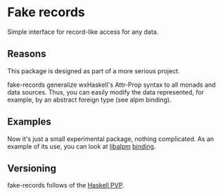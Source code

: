 # Fake records

Simple interface for record-like access for any data.

## Reasons

This package is designed as part of a more serious project.

fake-records generalize wxHaskell's Attr-Prop syntax to all monads and data
sources. Thus, you can easily modify the data represented, for example, by an
abstract foreign type (see alpm binding).

## Examples

Now it's just a small experimental package, nothing complicated. As an example
of its use, you can look at [libalpm](https://wiki.archlinux.org/index.php/Pacman)
[binding](https://github.com/andreymulik/alpm).

## Versioning

fake-records follows of the [Haskell PVP](https://pvp.haskell.org).
